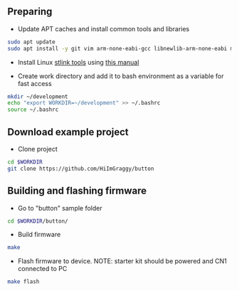 ## Preparing

  * Update APT caches and install common tools and libraries
```bash
sudo apt update
sudo apt install -y git vim arm-none-eabi-gcc libnewlib-arm-none-eabi minicom build-essential cmake libusb-1.0-0-dev
```

  * Install Linux [stlink tools](https://github.com/texane/stlink) using [this manual](https://github.com/texane/stlink/blob/master/doc/compiling.md)

  * Create work directory and add it to bash environment as a variable for fast access
```bash
mkdir ~/development
echo "export WORKDIR=~/development" >> ~/.bashrc
source ~/.bashrc
```

## Download example project

  * Clone project
```bash
cd $WORKDIR
git clone https://github.com/HiImGraggy/button
```

## Building and flashing firmware

  * Go to "button" sample folder
```bash
cd $WORKDIR/button/
```

  * Build firmware
```bash
make
```

  * Flash firmware to device. NOTE: starter kit should be powered and CN1 connected to PC
```bash
make flash
```
